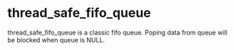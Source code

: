 thread_safe_fifo_queue
======================

thread_safe_fifo_queue is a classic fifo queue. Poping data from queue will be blocked when queue is NULL. 
